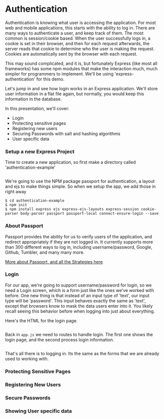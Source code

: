 #  Authentication

Authentication is knowing what user is accessing the application.  For most web and mobile applications, this starts with the ability to log in.  There are many ways to authenticate a user, and keep track of them.  The most common is session/cookie based.  When the user successfully logs in, a cookie is set in their browser, and then for each request afterwards, the server reads that cookie to determine who the user is making the request.  Cookies are automatically sent by the browser with each request.

This may sound complicated, and it is, but fortunately Express (like most all frameworks) has some npm modules that make the interaction much, much simpler for programmers to implement. We'll be using 'express-authentication' for this demo.

Let's jump in and see how login works in an Express application.  We'll store user information in a flat file again, but normally, you would keep this information in the database.

In this presentation, we'll cover:

* Login
* Protecting sensitive pages
* Registering new users
* Securing Passwords with salt and hashing algorithms
* User specific data

### Setup a new Express Project

Time to create a new application, so first make a directory called 'authentication-example'

```
```

We're going to use the NPM package passport for authentication, a layout and ejs to make things simple.  So when we setup the app, we add those in right away

```
$ cd authentication-example 
$ npm init
$ npm install express ejs express-ejs-layouts express-session cookie-parser body-parser passport passport-local connect-ensure-login --save
```

### About Passport

Passport provides the ability for us to verify users of the application, and redirect appropriately if they are not logged in.  It currently supports more than 300 different ways to log in, including username/password, Google, Github, Tumbler, and many many more.  

[More about Passport, and all the Strategies here](http://passportjs.org/)

### Login

For our app, we're going to support username/password for login, so we need a Login screen, which is a form just like the ones we've worked with before.  One new thing is that instead of an input type of 'text', our input type will be 'password'.  This input behaves exactly the same as 'text', except that browsers know to mask the data users enter into it.  You likely recall seeing this behavior before when logging into just about everything.

Here's the HTML for the login page.

```HTML
```

Back in ```app.js``` we need to routes to handle login.  The first one shows the login page, and the second process login information.

```Javascript
```

That's all there is to logging in.  Its the same as the forms that we are already used to working with.  

### Protecting Sensitive Pages

### Registering New Users

### Secure Passwords

### Showing User specific data
